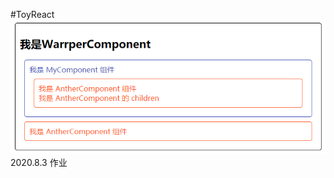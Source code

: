 #ToyReact
![alt 效果](https://github.com/pandamo/ToyReact/blob/master/preview/toyReact_preview.png)
2020.8.3 作业